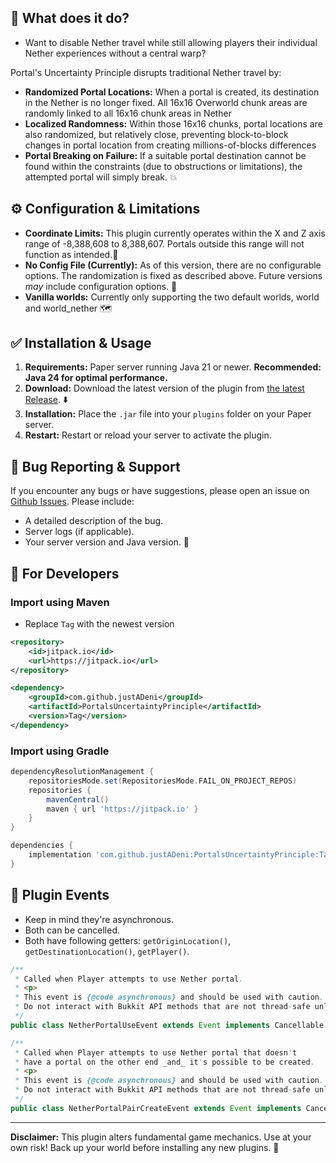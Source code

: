 ## 🤔 What does it do?

* Want to disable Nether travel while still allowing players their individual Nether experiences without a central warp?

Portal's Uncertainty Principle disrupts traditional Nether travel by:

* **Randomized Portal Locations:** When a portal is created, its destination in the Nether is no longer fixed. All 16x16 Overworld chunk areas are randomly linked to all 16x16 chunk areas in Nether
* **Localized Randomness:** Within those 16x16 chunks, portal locations are also randomized, but relatively close, preventing block-to-block changes in portal location from creating millions-of-blocks differences
* **Portal Breaking on Failure:** If a suitable portal destination cannot be found within the constraints (due to obstructions or limitations), the attempted portal will simply break. 💥

## ⚙️ Configuration & Limitations

* **Coordinate Limits:** This plugin currently operates within the X and Z axis range of -8,388,608 to 8,388,607.  Portals outside this range will not function as intended.📏
* **No Config File (Currently):** As of this version, there are no configurable options. The randomization is fixed as described above. Future versions *may* include configuration options. 📝
* **Vanilla worlds:** Currently only supporting the two default worlds, world and world_nether 🗺️

## ✅ Installation & Usage

1. **Requirements:** Paper server running Java 21 or newer.  **Recommended: Java 24 for optimal performance.**
2. **Download:** Download the latest version of the plugin from [the latest Release](https://github.com/justADeni/PortalsUncertaintyPrinciple/releases/tag/0.4.0). ⬇️
3. **Installation:** Place the `.jar` file into your `plugins` folder on your Paper server.
4. **Restart:** Restart or reload your server to activate the plugin.

## 🐛 Bug Reporting & Support

If you encounter any bugs or have suggestions, please open an issue on [Github Issues](https://github.com/justADeni/PortalsUncertaintyPrinciple/issues).  Please include:

* A detailed description of the bug.
* Server logs (if applicable).
* Your server version and Java version. 🐞

## 🔧 For Developers

### Import using Maven

* Replace `Tag` with the newest version

```xml
<repository>
    <id>jitpack.io</id>
    <url>https://jitpack.io</url>
</repository>
```
```xml
<dependency>
    <groupId>com.github.justADeni</groupId>
    <artifactId>PortalsUncertaintyPrinciple</artifactId>
    <version>Tag</version>
</dependency>
```

### Import using Gradle
```groovy
dependencyResolutionManagement {
    repositoriesMode.set(RepositoriesMode.FAIL_ON_PROJECT_REPOS)
    repositories {
        mavenCentral()
        maven { url 'https://jitpack.io' }
    }
}
```
```groovy
dependencies {
    implementation 'com.github.justADeni:PortalsUncertaintyPrinciple:Tag'
}
```

## 🚀 Plugin Events

* Keep in mind they're asynchronous.
* Both can be cancelled.
* Both have following getters: `getOriginLocation()`, `getDestinationLocation()`, `getPlayer()`.

```java
/**
 * Called when Player attempts to use Nether portal.
 * <p>
 * This event is {@code asynchronous} and should be used with caution.
 * Do not interact with Bukkit API methods that are not thread-safe unless switching to the main thread.
 */
public class NetherPortalUseEvent extends Event implements Cancellable {
```

```java
/**
 * Called when Player attempts to use Nether portal that doesn't
 * have a portal on the other end _and_ it's possible to be created.
 * <p>
 * This event is {@code asynchronous} and should be used with caution.
 * Do not interact with Bukkit API methods that are not thread-safe unless switching to the main thread.
 */
public class NetherPortalPairCreateEvent extends Event implements Cancellable {
```

---

**Disclaimer:** This plugin alters fundamental game mechanics. Use at your own risk!  Back up your world before installing any new plugins. 🙏